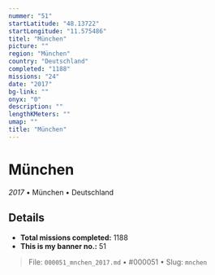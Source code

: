 ```yaml
---
nummer: "51"
startLatitude: "48.13722"
startLongitude: "11.575486"
titel: "München"
picture: ""
region: "München"
country: "Deutschland"
completed: "1188"
missions: "24"
date: "2017"
bg-link: ""
onyx: "0"
description: ""
lengthKMeters: ""
umap: ""
title: "München"
---
```

# München

*2017* • München • Deutschland



## Details


- **Total missions completed:** 1188
- **This is my banner no.:** 51





> File: `000051_mnchen_2017.md` • #000051 • Slug: `mnchen`
